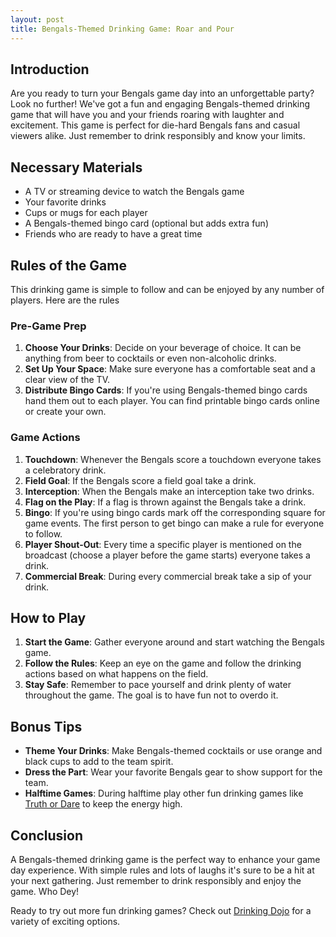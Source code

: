 ```yaml
---
layout: post
title: Bengals-Themed Drinking Game: Roar and Pour
---
```



## Introduction

Are you ready to turn your Bengals game day into an unforgettable party? Look no further! We've got a fun and engaging Bengals-themed drinking game that will have you and your friends roaring with laughter and excitement. This game is perfect for die-hard Bengals fans and casual viewers alike. Just remember to drink responsibly and know your limits.

## Necessary Materials

- A TV or streaming device to watch the Bengals game
- Your favorite drinks
- Cups or mugs for each player
- A Bengals-themed bingo card (optional but adds extra fun)
- Friends who are ready to have a great time

## Rules of the Game

This drinking game is simple to follow and can be enjoyed by any number of players. Here are the rules

### Pre-Game Prep

1. **Choose Your Drinks**: Decide on your beverage of choice. It can be anything from beer to cocktails or even non-alcoholic drinks.
2. **Set Up Your Space**: Make sure everyone has a comfortable seat and a clear view of the TV.
3. **Distribute Bingo Cards**: If you're using Bengals-themed bingo cards hand them out to each player. You can find printable bingo cards online or create your own.

### Game Actions

1. **Touchdown**: Whenever the Bengals score a touchdown everyone takes a celebratory drink.
2. **Field Goal**: If the Bengals score a field goal take a drink.
3. **Interception**: When the Bengals make an interception take two drinks.
4. **Flag on the Play**: If a flag is thrown against the Bengals take a drink.
5. **Bingo**: If you're using bingo cards mark off the corresponding square for game events. The first person to get bingo can make a rule for everyone to follow.
6. **Player Shout-Out**: Every time a specific player is mentioned on the broadcast (choose a player before the game starts) everyone takes a drink. 
7. **Commercial Break**: During every commercial break take a sip of your drink.

## How to Play

1. **Start the Game**: Gather everyone around and start watching the Bengals game.
2. **Follow the Rules**: Keep an eye on the game and follow the drinking actions based on what happens on the field.
3. **Stay Safe**: Remember to pace yourself and drink plenty of water throughout the game. The goal is to have fun not to overdo it.

## Bonus Tips

- **Theme Your Drinks**: Make Bengals-themed cocktails or use orange and black cups to add to the team spirit.
- **Dress the Part**: Wear your favorite Bengals gear to show support for the team.
- **Halftime Games**: During halftime play other fun drinking games like [Truth or Dare](https://drinkingdojo.com/games/truth-or-dare) to keep the energy high.

## Conclusion

A Bengals-themed drinking game is the perfect way to enhance your game day experience. With simple rules and lots of laughs it's sure to be a hit at your next gathering. Just remember to drink responsibly and enjoy the game. Who Dey!

Ready to try out more fun drinking games? Check out [Drinking Dojo](https://drinkingdojo.com/) for a variety of exciting options.